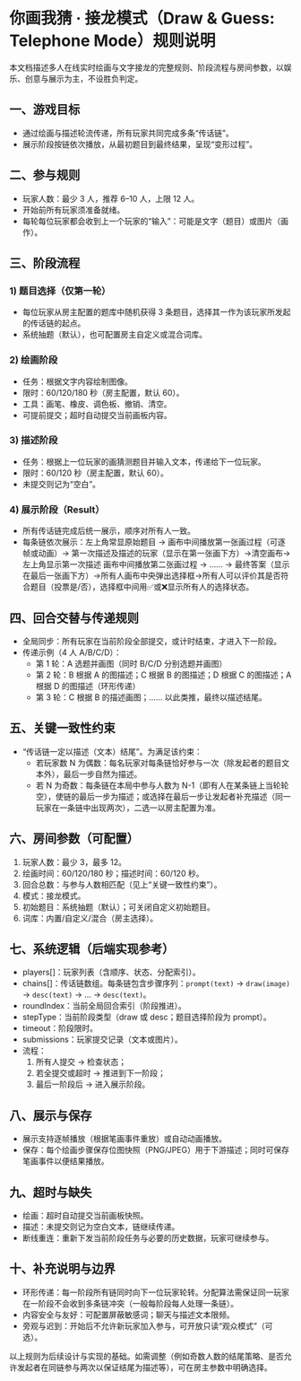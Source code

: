 # 你画我猜 · 接龙模式（Draw & Guess: Telephone Mode）规则说明

本文档描述多人在线实时绘画与文字接龙的完整规则、阶段流程与房间参数，以娱乐、创意与展示为主，不设胜负判定。

## 一、游戏目标
- 通过绘画与描述轮流传递，所有玩家共同完成多条“传话链”。
- 展示阶段按链依次播放，从最初题目到最终结果，呈现“变形过程”。

## 二、参与规则
- 玩家人数：最少 3 人，推荐 6–10 人，上限 12 人。
- 开始前所有玩家须准备就绪。
- 每轮每位玩家都会收到上一个玩家的“输入”：可能是文字（题目）或图片（画作）。

## 三、阶段流程
### 1) 题目选择（仅第一轮）
- 每位玩家从房主配置的题库中随机获得 3 条题目，选择其一作为该玩家所发起的传话链的起点。
- 系统抽题（默认），也可配置房主自定义或混合词库。

### 2) 绘画阶段
- 任务：根据文字内容绘制图像。
- 限时：60/120/180 秒（房主配置，默认 60）。
- 工具：画笔、橡皮、调色板、撤销、清空。
- 可提前提交；超时自动提交当前画板内容。

### 3) 描述阶段
- 任务：根据上一位玩家的画猜测题目并输入文本，传递给下一位玩家。
- 限时：60/120 秒（房主配置，默认 60）。
- 未提交则记为“空白”。

### 4) 展示阶段（Result）
- 所有传话链完成后统一展示，顺序对所有人一致。
- 每条链依次展示：左上角常显原始题目 → 画布中间播放第一张画过程（可逐帧或动画）→ 第一次描述及描述的玩家（显示在第一张画下方）→清空画布→左上角显示第一次描述 画布中间播放第二张画过程 → …… → 最终答案（显示在最后一张画下方）→所有人画布中央弹出选择框→所有人可以评价其是否符合题目（投票是/否），选择框中间用✅或❌显示所有人的选择状态。


## 四、回合交替与传递规则
- 全局同步：所有玩家在当前阶段全部提交，或计时结束，才进入下一阶段。
- 传递示例（4 人 A/B/C/D）：
  - 第 1 轮：A 选题并画图（同时 B/C/D 分别选题并画图）
  - 第 2 轮：B 根据 A 的图描述；C 根据 B 的图描述；D 根据 C 的图描述；A 根据 D 的图描述（环形传递）
  - 第 3 轮：C 根据 B 的描述画图；…… 以此类推，最终以描述结尾。

## 五、关键一致性约束
- “传话链一定以描述（文本）结尾”。为满足该约束：
  - 若玩家数 N 为偶数：每名玩家对每条链恰好参与一次（除发起者的题目文本外），最后一步自然为描述。
  - 若 N 为奇数：每条链在本局中参与人数为 N-1（即有人在某条链上当轮轮空），使链的最后一步为描述；或选择在最后一步让发起者补充描述（同一玩家在一条链中出现两次），二选一以房主配置为准。

## 六、房间参数（可配置）
1. 玩家人数：最少 3，最多 12。
2. 绘画时间：60/120/180 秒；描述时间：60/120 秒。
3. 回合总数：与参与人数相匹配（见上“关键一致性约束”）。
4. 模式：接龙模式。
5. 初始题目：系统抽题（默认）；可关闭自定义初始题目。
6. 词库：内置/自定义/混合（房主选择）。

## 七、系统逻辑（后端实现参考）
- players[]：玩家列表（含顺序、状态、分配索引）。
- chains[]：传话链数组。每条链包含步骤序列：`prompt(text)` → `draw(image)` → `desc(text)` → … → `desc(text)`。
- roundIndex：当前全局回合索引（阶段推进）。
- stepType：当前阶段类型（draw 或 desc；题目选择阶段为 prompt）。
- timeout：阶段限时。
- submissions：玩家提交记录（文本或图片）。
- 流程：
  1) 所有人提交 → 检查状态；
  2) 若全提交或超时 → 推进到下一阶段；
  3) 最后一阶段后 → 进入展示阶段。

## 八、展示与保存
- 展示支持逐帧播放（根据笔画事件重放）或自动动画播放。
- 保存：每个绘画步骤保存位图快照（PNG/JPEG）用于下游描述；同时可保存笔画事件以便结果播放。

## 九、超时与缺失
- 绘画：超时自动提交当前画板快照。
- 描述：未提交则记为空白文本，链继续传递。
- 断线重连：重新下发当前阶段任务与必要的历史数据，玩家可继续参与。

## 十、补充说明与边界
- 环形传递：每一阶段所有链同时向下一位玩家轮转。分配算法需保证同一玩家在一阶段不会收到多条链冲突（一般每阶段每人处理一条链）。
- 内容安全与友好：可配置屏蔽敏感词；聊天与描述文本限频。
- 旁观与迟到：开始后不允许新玩家加入参与，可开放只读“观众模式”（可选）。

以上规则为后续设计与实现的基础。如需调整（例如奇数人数的结尾策略、是否允许发起者在同链参与两次以保证结尾为描述等），可在房主参数中明确选择。